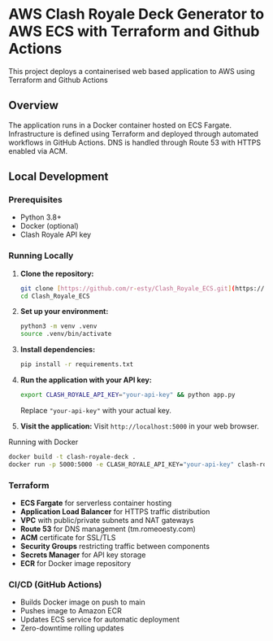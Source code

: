# AWS Clash Royale Deck Generator to AWS ECS with Terraform and Github Actions

This project deploys a containerised web based application to AWS using Terraform and Github Actions

## Overview 

The application runs in a Docker container hosted on ECS Fargate. Infrastructure is defined using Terraform and deployed through automated workflows in GitHub Actions. DNS is handled through Route 53 with HTTPS enabled via ACM.

##  Local Development

### Prerequisites
- Python 3.8+
- Docker (optional)
- Clash Royale API key

### Running Locally

1.  **Clone the repository:**
    ```bash
    git clone [https://github.com/r-esty/Clash_Royale_ECS.git](https://github.com/YOUR_USERNAME/Clash_Royale_ECS.git)
    cd Clash_Royale_ECS
    ```

2.  **Set up your environment:**
    ```bash
    python3 -m venv .venv
    source .venv/bin/activate  
    ```

3.  **Install dependencies:**
    ```bash
    pip install -r requirements.txt
    ```

4.  **Run the application with your API key:**
    ```bash
    export CLASH_ROYALE_API_KEY="your-api-key" && python app.py
    ```
    Replace `"your-api-key"` with your actual key.

5.  **Visit the application:**
    Visit `http://localhost:5000` in your web browser.

Running with Docker
```bash
docker build -t clash-royale-deck .
docker run -p 5000:5000 -e CLASH_ROYALE_API_KEY="your-api-key" clash-royale-deck
```
### Terraform
- **ECS Fargate** for serverless container hosting
- **Application Load Balancer** for HTTPS traffic distribution  
- **VPC** with public/private subnets and NAT gateways
- **Route 53** for DNS management (tm.romeoesty.com)
- **ACM** certificate for SSL/TLS
- **Security Groups** restricting traffic between components
- **Secrets Manager** for API key storage
- **ECR** for Docker image repository

### CI/CD (GitHub Actions)
- Builds Docker image on push to main
- Pushes image to Amazon ECR
- Updates ECS service for automatic deployment
- Zero-downtime rolling updates

















